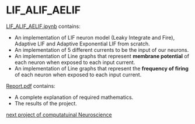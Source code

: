 # LIF_ALIF_AELIF

[LIF_ALIF_AELIF.ipynb](https://github.com/AnitaSoroush/LIF_ALIF_AELIF/blob/main/LIF_ALIF_AELIF.ipynb) contains:
* An implementation of LIF neuron model (Leaky Integrate and Fire), Adaptive LIF and Adaptive Exponential LIF from scratch.
* An implementation of 5 different currents to be the input of our neurons.
* An implementation of Line graphs that represent **membrane potential** of each neuron when exposed to each input current.
* An implementation of Line graphs that represent the **frequency of firing** of each neuron when exposed to each input current.

[Report.pdf](https://github.com/AnitaSoroush/LIF_ALIF_AELIF/blob/main/Report.pdf) contains:
* A complete explanation of required mathematics.
* The results of the project.

[next project of computatuinal Neuroscience](https://github.com/AnitaSoroush/NeuralPopulationsAndDecisionMaking)
